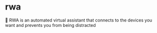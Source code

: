 # rwa
🤖 RWA is an automated virtual assistant that connects to the devices you want and prevents you from being distracted
